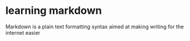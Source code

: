  # learning markdown 

 Markdown is a plain text formatting syntax aimed at making writing for the internet easier
